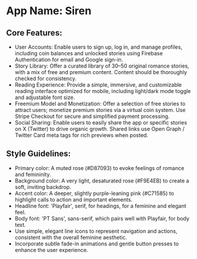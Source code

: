 # **App Name**: Siren

## Core Features:

- User Accounts: Enable users to sign up, log in, and manage profiles, including coin balances and unlocked stories using Firebase Authentication for email and Google sign-in.
- Story Library: Offer a curated library of 30–50 original romance stories, with a mix of free and premium content. Content should be thoroughly checked for consistency.
- Reading Experience: Provide a simple, immersive, and customizable reading interface optimized for mobile, including light/dark mode toggle and adjustable font size.
- Freemium Model and Monetization: Offer a selection of free stories to attract users; monetize premium stories via a virtual coin system. Use Stripe Checkout for secure and simplified payment processing.
- Social Sharing: Enable users to easily share the app or specific stories on X (Twitter) to drive organic growth. Shared links use Open Graph / Twitter Card meta tags for rich previews when posted.

## Style Guidelines:

- Primary color: A muted rose (#D87093) to evoke feelings of romance and femininity.
- Background color: A very light, desaturated rose (#F9E4EB) to create a soft, inviting backdrop.
- Accent color: A deeper, slightly purple-leaning pink (#C71585) to highlight calls to action and important elements.
- Headline font: 'Playfair', serif, for headings, for a feminine and elegant feel.
- Body font: 'PT Sans', sans-serif, which pairs well with Playfair, for body text.
- Use simple, elegant line icons to represent navigation and actions, consistent with the overall feminine aesthetic.
- Incorporate subtle fade-in animations and gentle button presses to enhance the user experience.